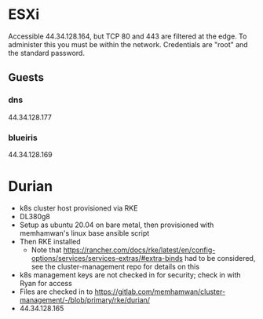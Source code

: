 # ESXi

Accessible 44.34.128.164, but TCP 80 and 443 are filtered at the edge. To administer this you must be within the network. Credentials are "root" and the standard password.

## Guests

### dns
44.34.128.177

### blueiris
44.34.128.169

# Durian

- k8s cluster host provisioned via RKE
- DL380g8
- Setup as ubuntu 20.04 on bare metal, then provisioned with memhamwan's linux base ansible script
- Then RKE installed
    - Note that https://rancher.com/docs/rke/latest/en/config-options/services/services-extras/#extra-binds had to be considered, see the cluster-management repo for details on this
- k8s management keys are not checked in for security; check in with Ryan for access
- Files are checked in to https://gitlab.com/memhamwan/cluster-management/-/blob/primary/rke/durian/
- 44.34.128.165